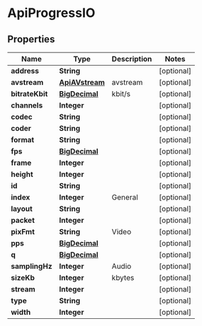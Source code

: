 
# ApiProgressIO

## Properties
Name | Type | Description | Notes
------------ | ------------- | ------------- | -------------
**address** | **String** |  |  [optional]
**avstream** | [**ApiAVstream**](ApiAVstream.md) | avstream |  [optional]
**bitrateKbit** | [**BigDecimal**](BigDecimal.md) | kbit/s |  [optional]
**channels** | **Integer** |  |  [optional]
**codec** | **String** |  |  [optional]
**coder** | **String** |  |  [optional]
**format** | **String** |  |  [optional]
**fps** | [**BigDecimal**](BigDecimal.md) |  |  [optional]
**frame** | **Integer** |  |  [optional]
**height** | **Integer** |  |  [optional]
**id** | **String** |  |  [optional]
**index** | **Integer** | General |  [optional]
**layout** | **String** |  |  [optional]
**packet** | **Integer** |  |  [optional]
**pixFmt** | **String** | Video |  [optional]
**pps** | [**BigDecimal**](BigDecimal.md) |  |  [optional]
**q** | [**BigDecimal**](BigDecimal.md) |  |  [optional]
**samplingHz** | **Integer** | Audio |  [optional]
**sizeKb** | **Integer** | kbytes |  [optional]
**stream** | **Integer** |  |  [optional]
**type** | **String** |  |  [optional]
**width** | **Integer** |  |  [optional]



